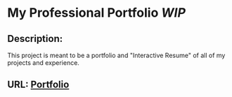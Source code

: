 # My Professional Portfolio *WIP*

## Description:
This project is meant to be a portfolio and "Interactive Resume" of all of my projects and experience.

## URL: [Portfolio](https://aliya-gamez.github.io)

